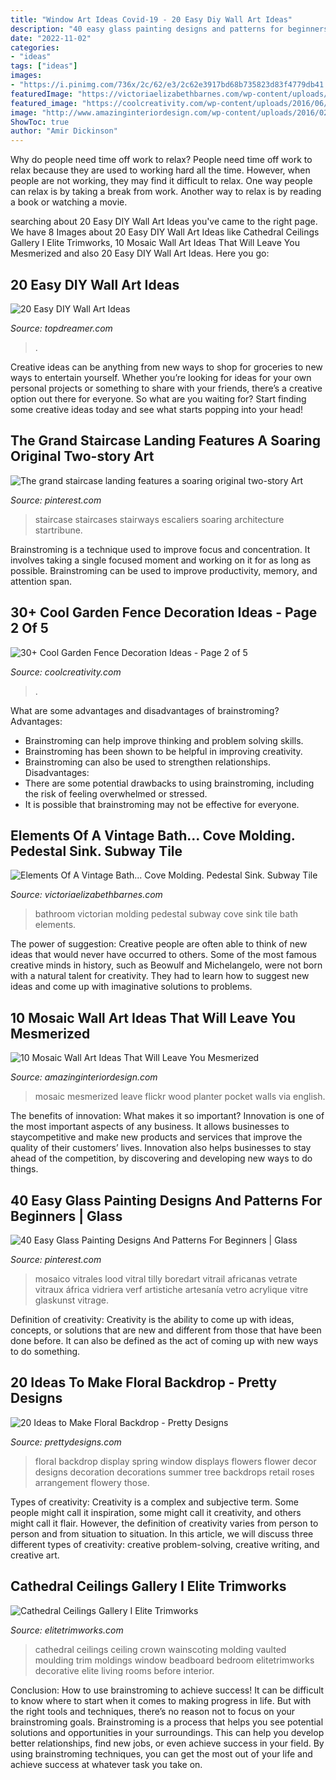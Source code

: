 ```yaml
---
title: "Window Art Ideas Covid-19 - 20 Easy Diy Wall Art Ideas"
description: "40 easy glass painting designs and patterns for beginners"
date: "2022-11-02"
categories:
- "ideas"
tags: ["ideas"]
images:
- "https://i.pinimg.com/736x/2c/62/e3/2c62e3917bd68b735823d83f4779db41.jpg"
featuredImage: "https://victoriaelizabethbarnes.com/wp-content/uploads/2012/04/antique-victorian-bathroom-original.jpg"
featured_image: "https://coolcreativity.com/wp-content/uploads/2016/06/Wheel-Cover-Fence-Flowers.jpg"
image: "http://www.amazinginteriordesign.com/wp-content/uploads/2016/02/10-mosaic-wall-art-ideas-that-will-leave-you-mesmerized-6.jpg"
ShowToc: true
author: "Amir Dickinson"
---
```



Why do people need time off work to relax?
People need time off work to relax because they are used to working hard all the time. However, when people are not working, they may find it difficult to relax. One way people can relax is by taking a break from work. Another way to relax is by reading a book or watching a movie.

	

		
searching about 20 Easy DIY Wall Art Ideas you've came to the right page. We have 8 Images about 20 Easy DIY Wall Art Ideas like Cathedral Ceilings Gallery I Elite Trimworks, 10 Mosaic Wall Art Ideas That Will Leave You Mesmerized and also 20 Easy DIY Wall Art Ideas. Here you go:
		
    
## 20 Easy DIY Wall Art Ideas

<img loading=lazy src="https://www.topdreamer.com/wp-content/uploads/2013/07/circle-tag-wall-art.jpg" onerror="this.onerror=null;this.src='https://tse1.mm.bing.net/th?id=OIP.P0WXTUoMF5iK2n8Ysvp8zQHaPM&amp;pid=15.1';" alt="20 Easy DIY Wall Art Ideas">

_Source: topdreamer.com_

>. 

	

Creative ideas can be anything from new ways to shop for groceries to new ways to entertain yourself. Whether you’re looking for ideas for your own personal projects or something to share with your friends, there’s a creative option out there for everyone. So what are you waiting for? Start finding some creative ideas today and see what starts popping into your head!

    
## The Grand Staircase Landing Features A Soaring Original Two-story Art

<img loading=lazy src="https://i.pinimg.com/736x/51/90/20/519020adfd35ca665c3fd31a3e13721f--staircase-landing-wood-staircase.jpg" onerror="this.onerror=null;this.src='https://tse2.mm.bing.net/th?id=OIP.nHPEWvKZsrkm54N5stmVpQHaLH&amp;pid=15.1';" alt="The grand staircase landing features a soaring original two-story Art">

_Source: pinterest.com_

>staircase staircases stairways escaliers soaring architecture startribune. 

	

Brainstroming is a technique used to improve focus and concentration. It involves taking a single focused moment and working on it for as long as possible. Brainstroming can be used to improve productivity, memory, and attention span.

    
## 30+ Cool Garden Fence Decoration Ideas - Page 2 Of 5

<img loading=lazy src="https://coolcreativity.com/wp-content/uploads/2016/06/Wheel-Cover-Fence-Flowers.jpg" onerror="this.onerror=null;this.src='https://tse3.mm.bing.net/th?id=OIP.bkbtUYOv1m6INudJ-P4AdAHaJ4&amp;pid=15.1';" alt="30+ Cool Garden Fence Decoration Ideas - Page 2 of 5">

_Source: coolcreativity.com_

>. 

	

What are some advantages and disadvantages of brainstroming?
Advantages: 
- Brainstroming can help improve thinking and problem solving skills. 
- Brainstroming has been shown to be helpful in improving creativity. 
- Brainstroming can also be used to strengthen relationships.
Disadvantages: 
- There are some potential drawbacks to using brainstroming, including the risk of feeling overwhelmed or stressed. 
- It is possible that brainstroming may not be effective for everyone.

    
## Elements Of A Vintage Bath... Cove Molding. Pedestal Sink. Subway Tile

<img loading=lazy src="https://victoriaelizabethbarnes.com/wp-content/uploads/2012/04/antique-victorian-bathroom-original.jpg" onerror="this.onerror=null;this.src='https://tse1.mm.bing.net/th?id=OIP._bGNM6krrV3RKcvlOAwVUQHaK7&amp;pid=15.1';" alt="Elements Of A Vintage Bath... Cove Molding. Pedestal Sink. Subway Tile">

_Source: victoriaelizabethbarnes.com_

>bathroom victorian molding pedestal subway cove sink tile bath elements. 

	

The power of suggestion:
Creative people are often able to think of new ideas that would never have occurred to others. Some of the most famous creative minds in history, such as Beowulf and Michelangelo, were not born with a natural talent for creativity. They had to learn how to suggest new ideas and come up with imaginative solutions to problems.

    
## 10 Mosaic Wall Art Ideas That Will Leave You Mesmerized

<img loading=lazy src="http://www.amazinginteriordesign.com/wp-content/uploads/2016/02/10-mosaic-wall-art-ideas-that-will-leave-you-mesmerized-6.jpg" onerror="this.onerror=null;this.src='https://tse1.mm.bing.net/th?id=OIP.gj6A9kuC1NkO_9FjYPT7tQHaOq&amp;pid=15.1';" alt="10 Mosaic Wall Art Ideas That Will Leave You Mesmerized">

_Source: amazinginteriordesign.com_

>mosaic mesmerized leave flickr wood planter pocket walls via english. 

	

The benefits of innovation: What makes it so important?
Innovation is one of the most important aspects of any business. It allows businesses to staycompetitive and make new products and services that improve the quality of their customers’ lives. Innovation also helps businesses to stay ahead of the competition, by discovering and developing new ways to do things.

    
## 40 Easy Glass Painting Designs And Patterns For Beginners | Glass

<img loading=lazy src="https://i.pinimg.com/736x/2c/62/e3/2c62e3917bd68b735823d83f4779db41.jpg" onerror="this.onerror=null;this.src='https://tse4.mm.bing.net/th?id=OIP.bhp0B4Nb7yJeSXGlmIQ_JQHaJ3&amp;pid=15.1';" alt="40 Easy Glass Painting Designs And Patterns For Beginners | Glass">

_Source: pinterest.com_

>mosaico vitrales lood vitral tilly boredart vitrail africanas vetrate vitraux áfrica vidriera verf artistiche artesanía vetro acrylique vitre glaskunst vitrage. 

	

Definition of creativity:
Creativity is the ability to come up with ideas, concepts, or solutions that are new and different from those that have been done before. It can also be defined as the act of coming up with new ways to do something.

    
## 20 Ideas To Make Floral Backdrop - Pretty Designs

<img loading=lazy src="http://www.prettydesigns.com/wp-content/uploads/2015/07/20-ideas-to-make-floral-backdrop8.jpg" onerror="this.onerror=null;this.src='https://tse3.mm.bing.net/th?id=OIP.JEzpeY9e4OuUtpWpAP6CpAHaLH&amp;pid=15.1';" alt="20 Ideas to Make Floral Backdrop - Pretty Designs">

_Source: prettydesigns.com_

>floral backdrop display spring window displays flowers flower decor designs decoration decorations summer tree backdrops retail roses arrangement flowery those. 

	

Types of creativity:
Creativity is a complex and subjective term. Some people might call it inspiration, some might call it creativity, and others might call it flair. However, the definition of creativity varies from person to person and from situation to situation. In this article, we will discuss three different types of creativity: creative problem-solving, creative writing, and creative art.

    
## Cathedral Ceilings Gallery I Elite Trimworks

<img loading=lazy src="https://www.elitetrimworks.com/skin1/images/gallery/cornices/cathedral_ceilings/cath3.jpg" onerror="this.onerror=null;this.src='https://tse1.mm.bing.net/th?id=OIP.7b9ofA6XYXfQBqGgHaBRawHaJ3&amp;pid=15.1';" alt="Cathedral Ceilings Gallery I Elite Trimworks">

_Source: elitetrimworks.com_

>cathedral ceilings ceiling crown wainscoting molding vaulted moulding trim moldings window beadboard bedroom elitetrimworks decorative elite living rooms before interior. 

	

Conclusion: How to use brainstroming to achieve success!
It can be difficult to know where to start when it comes to making progress in life. But with the right tools and techniques, there’s no reason not to focus on your brainstroming goals. Brainstroming is a process that helps you see potential solutions and opportunities in your surroundings. This can help you develop better relationships, find new jobs, or even achieve success in your field. By using brainstroming techniques, you can get the most out of your life and achieve success at whatever task you take on.


